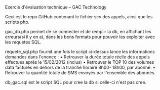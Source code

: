 Exercie d'évaluation technique – GAC Technology


Ceci est le repo GitHub contenant le fichier scv des appels, ainsi que les scripts php.

gac_db.php permet de se connecter et de remplir la db, en affichant les erreurs(si il y en a), dans les bons formats pour pouvoir
les exploiter avec les requetes SQL.

requete_sql.php fournit une fois le script ci-dessus lance les informations demandes dans l'enonce : 
  • Retrouver la durée totale réelle des appels effectués après le 15/02/2012 (inclus)
  • Retrouver le TOP 10 des volumes data facturés en dehors de la tranche horaire 8h00-
  18h00, par abonné.
  • Retrouver la quantité totale de SMS envoyés par l'ensemble des abonnés.
  
db_gac.sql est le script SQL pour cree la db si celle-ci n'est pas cree.
